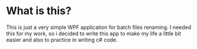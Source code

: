 # What is this?

This is just a very simple WPF application for batch files renaming. I needed this for my work, so i decided to write this app to make my life a little bit easier and also to practice in writing c# code.
